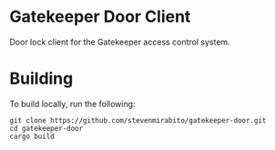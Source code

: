 # Gatekeeper Door Client

Door lock client for the Gatekeeper access control system.

# Building

To build locally, run the following:

```
git clone https://github.com/stevenmirabito/gatekeeper-door.git
cd gatekeeper-door
cargo build
```
